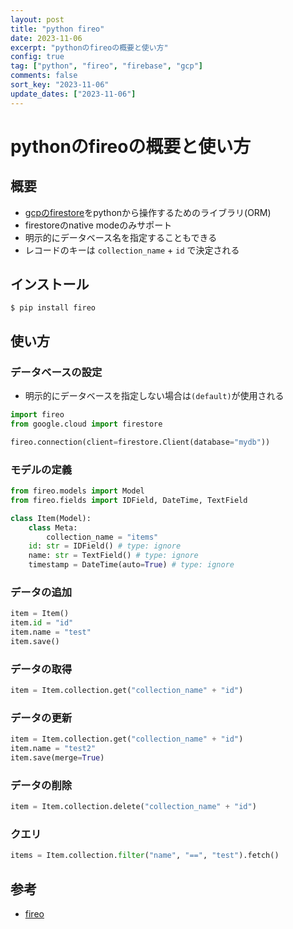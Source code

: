 ```yaml
---
layout: post
title: "python fireo"
date: 2023-11-06
excerpt: "pythonのfireoの概要と使い方"
config: true
tag: ["python", "fireo", "firebase", "gcp"]
comments: false
sort_key: "2023-11-06"
update_dates: ["2023-11-06"]
---
```


# pythonのfireoの概要と使い方

## 概要
 - [gcpのfirestore](/gcp-firestore/)をpythonから操作するためのライブラリ(ORM)
 - firestoreのnative modeのみサポート
 - 明示的にデータベース名を指定することもできる
 - レコードのキーは `collection_name` + `id` で決定される

## インストール

```console
$ pip install fireo
```

## 使い方

### データベースの設定
 - 明示的にデータベースを指定しない場合は`(default)`が使用される

```python
import fireo
from google.cloud import firestore

fireo.connection(client=firestore.Client(database="mydb"))
```

### モデルの定義

```python
from fireo.models import Model
from fireo.fields import IDField, DateTime, TextField

class Item(Model):
    class Meta:
        collection_name = "items"
    id: str = IDField() # type: ignore
    name: str = TextField() # type: ignore
    timestamp = DateTime(auto=True) # type: ignore
```

### データの追加

```python
item = Item()
item.id = "id"
item.name = "test"
item.save()
```

### データの取得

```python
item = Item.collection.get("collection_name" + "id")
```

### データの更新

```python
item = Item.collection.get("collection_name" + "id")
item.name = "test2"
item.save(merge=True)
```

### データの削除

```python
item = Item.collection.delete("collection_name" + "id")
```

### クエリ

```python
items = Item.collection.filter("name", "==", "test").fetch()
```

## 参考
 - [fireo](https://github.com/octabytes/FireO)
